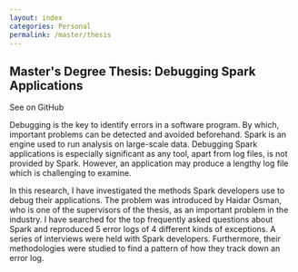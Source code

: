 ```yaml
---
layout: index
categories: Personal
permalink: /master/thesis
---
```


## Master's Degree Thesis: Debugging Spark Applications
See on GitHub <a href="https://github.com/melikegecer" class="fa fa-github" style="font-size: 20px; margin-top: 5px; margin-left: 10px;margin-right: 10px" target="_blank"></a>

Debugging is the key to identify errors in a software program. By which, important problems can be detected and avoided beforehand. Spark is an engine used to run analysis on large-scale data. Debugging Spark applications is especially significant as any tool, apart from log files, is not provided by Spark. However, an application may produce a lengthy log file which is challenging to examine.

In this research, I have investigated the methods Spark developers use to debug their applications. The problem was introduced by Haidar Osman, who is one of the supervisors of the thesis, as an important problem in the industry. I have searched for the top frequently asked questions about Spark and reproduced 5 error logs of 4 different kinds of exceptions. A series of interviews were held with Spark developers. Furthermore, their methodologies were studied to find a pattern of how they track down an error log.